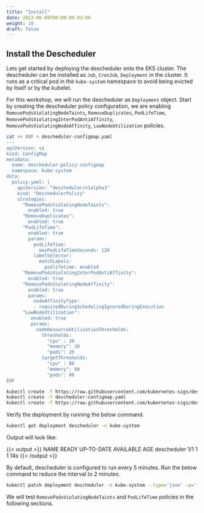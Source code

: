 ```yaml
---
title: "Install"
date: 2022-06-09T00:00:00-03:00
weight: 10
draft: false
---
```


## Install the Descheduler

Lets get started by deploying the descheduler onto the EKS cluster. The descheduler can be installed as `Job`, `CronJob`, `Deployment` in the cluster. It runs as a critical pod in the `kube-system` namespace to avoid being evicted by itself or by the kubelet.

For this workshop, we will run the descheduler as `Deployment` object. Start by creating the descheduler policy configuration, we are enabling `RemovePodsViolatingNodeTaints`, `RemoveDuplicates`, `PodLifeTime`, `RemovePodsViolatingInterPodAntiAffinity`, `RemovePodsViolatingNodeAffinity`, `LowNodeUtilization` policies.

```bash
cat << EOF > descheduler-configmap.yaml
---
apiVersion: v1
kind: ConfigMap
metadata:
  name: descheduler-policy-configmap
  namespace: kube-system
data:
  policy.yaml: |
    apiVersion: "descheduler/v1alpha1"
    kind: "DeschedulerPolicy"
    strategies:
      "RemovePodsViolatingNodeTaints":
        enabled: true
      "RemoveDuplicates":
        enabled: true
      "PodLifeTime":
        enabled: true
        params:
          podLifeTime:
            maxPodLifeTimeSeconds: 120
          labelSelector:
            matchLabels:
              podlifetime: enabled
      "RemovePodsViolatingInterPodAntiAffinity":
        enabled: true
      "RemovePodsViolatingNodeAffinity":
        enabled: true
        params:
          nodeAffinityType:
          - requiredDuringSchedulingIgnoredDuringExecution
      "LowNodeUtilization":
         enabled: true
         params:
           nodeResourceUtilizationThresholds:
             thresholds:
               "cpu" : 20
               "memory": 20
               "pods": 20
             targetThresholds:
               "cpu" : 80
               "memory": 80
               "pods": 80
EOF
```

```bash
kubectl create -f https://raw.githubusercontent.com/kubernetes-sigs/descheduler/master/kubernetes/base/rbac.yaml
kubectl create -f descheduler-configmap.yaml
kubectl create -f https://raw.githubusercontent.com/kubernetes-sigs/descheduler/master/kubernetes/deployment/deployment.yaml
```

Verify the deployment by running the below command.

```bash
kubectl get deployment descheduler -n kube-system
```

Output will look like:

{{< output >}}
NAME          READY   UP-TO-DATE   AVAILABLE   AGE
descheduler   1/1     1            1           14s
{{< /output >}}

By default, descheduler is configured to run every 5 minutes. Run the below command to reduce the interval to 2 minutes.

```bash
kubectl patch deployment descheduler -n kube-system --type='json' -p='[{"op": "replace", "path": "/spec/template/spec/containers/0/args", "value": ["--policy-config-file",  "/policy-dir/policy.yaml", "--descheduling-interval", "2m", "--v", "3" ]}]'
```

We will test `RemovePodsViolatingNodeTaints` and `PodLifeTime` policies in the following sections.
